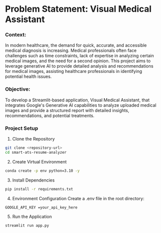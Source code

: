 # Problem Statement: Visual Medical Assistant

### Context:

In modern healthcare, the demand for quick, accurate, and accessible medical diagnosis is increasing. Medical professionals often face challenges such as time constraints, lack of expertise in analyzing certain medical images, and the need for a second opinion. This project aims to leverage generative AI to provide detailed analysis and recommendations for medical images, assisting healthcare professionals in identifying potential health issues.

### Objective:

To develop a Streamlit-based application, Visual Medical Assistant, that integrates Google's Generative AI capabilities to analyze uploaded medical images and provide a structured report with detailed insights, recommendations, and potential treatments.

### Project Setup

1. Clone the Repository
```bash
git clone <repository-url>
cd smart-ats-resume-analyzer
```

2. Create Virtual Environment
```bash
conda create -p env python=3.10 -y
```

3. Install Dependencies
```bash
pip install -r requirements.txt
```

4. Environment Configuration Create a .env file in the root directory:
```bash
GOOGLE_API_KEY =your_api_key_here
```

5. Run the Application
```bash
streamlit run app.py
```